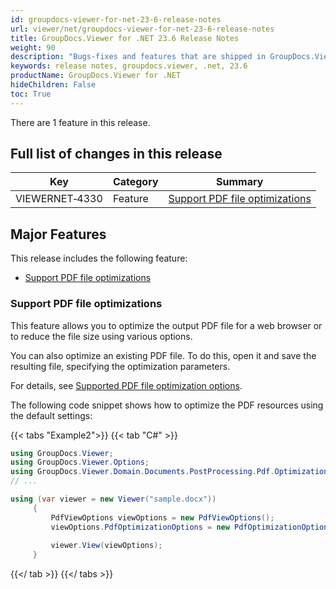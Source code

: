 ```yaml
---
id: groupdocs-viewer-for-net-23-6-release-notes
url: viewer/net/groupdocs-viewer-for-net-23-6-release-notes
title: GroupDocs.Viewer for .NET 23.6 Release Notes
weight: 90
description: "Bugs-fixes and features that are shipped in GroupDocs.Viewer for .NET 23.6"
keywords: release notes, groupdocs.viewer, .net, 23.6
productName: GroupDocs.Viewer for .NET
hideChildren: False
toc: True
---
```


There are 1 feature in this release.

## Full list of changes in this release

| Key | Category | Summary |
| --- | --- | --- |
|VIEWERNET&#8209;4330|Feature|[Support PDF file optimizations](https://issue.saltov.dynabic.com/issues/VIEWERNET-4330)|

## Major Features

This release includes the following feature:

* [Support PDF file optimizations](#support-pdf-file-optimizations)

### Support PDF file optimizations 

This feature allows you to optimize the output PDF file for a web browser or to reduce the file size using various options.

You can also optimize an existing PDF file. To do this, open it and save the resulting file, specifying the optimization parameters.

For details, see [Supported PDF file optimization options](/viewer/net/optimization-pdf-options/).

The following code snippet shows how to optimize the PDF resources using the default settings:

{{< tabs "Example2">}}
{{< tab "C#" >}}
```cs
using GroupDocs.Viewer;
using GroupDocs.Viewer.Options;
using GroupDocs.Viewer.Domain.Documents.PostProcessing.Pdf.Optimization;
// ...

using (var viewer = new Viewer("sample.docx"))
     {
         PdfViewOptions viewOptions = new PdfViewOptions();
         viewOptions.PdfOptimizationOptions = new PdfOptimizationOptions();
     
         viewer.View(viewOptions);
     }
```
{{</ tab >}}
{{</ tabs >}}